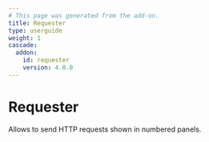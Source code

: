 ```yaml
---
# This page was generated from the add-on.
title: Requester
type: userguide
weight: 1
cascade:
  addon:
    id: requester
    version: 4.0.0
---
```


# Requester

Allows to send HTTP requests shown in numbered panels.
